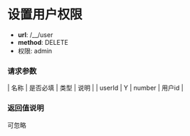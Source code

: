 设置用户权限
=======

- **url**: /__/user
- **method**: DELETE
- 权限: admin

### 请求参数

| 名称   | 是否必填 | 类型   | 说明   |
| userId | Y        | number | 用户id |

### 返回值说明

可忽略
